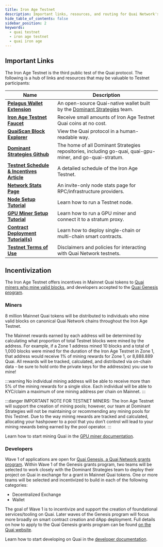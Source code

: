 ```yaml
---
title: Iron Age Testnet
description: Important links, resources, and routing for Quai Network's Iron Age Testnet.
hide_table_of_contents: false
sidebar_position: 2
keywords:
  - quai testnet
  - iron age testnet
  - quai iron age
---
```


## Important Links

The Iron Age Testnet is the third public test of the Quai protocol. The following is a hub of links and resources that may be valuable to Testnet participants:

| Name                                                                                                               | Description                                                                                                |
| ------------------------------------------------------------------------------------------------------------------ | ---------------------------------------------------------------------------------------------------------- |
| [**Pelagus Wallet Extension**](https://chrome.google.com/webstore/detail/pelagus/gaegollnpijhedifeeeepdoffkgfcmbc) | An open-source Quai-native wallet built by the [Dominant Strategies](https://dominantstrategies.io/) team. |
| [**Iron Age Testnet Faucet**](https://faucet.quai.network/)                                                        | Receive small amounts of Iron Age Testnet Quai coins at no cost.                                           |
| [**QuaiScan Block Explorer**](https://cyprus1.colosseum.quaiscan.io/)                                              | View the Quai protocol in a human-readable way.                                                            |
| [**Dominant Strategies Github**](https://github.com/dominant-strategies)                                           | The home of all Dominant Strategies repositories, including go-quai, quai-gpu-miner, and go-quai-stratum.  |
| [**Testnet Schedule & Incentives Article**](https://qu.ai/blog/iron-age-testnet-schedule/)                         | A detailed schedule of the Iron Age Testnet.                                                               |
| [**Network Stats Page**](https://stats.quai.network/)                                                              | An invite-only node stats page for RPC/infrastructure providers.                                           |
| [**Node Setup Tutorial**](./node/start-a-node.md)                                                                  | Learn how to run a Testnet node.                                                                           |
| [**GPU Miner Setup Tutorial**](./mining/gpu-miner/gpu-miner.md)                                                    | Learn how to run a GPU miner and connect it to a stratum proxy.                                            |
| [**Contract Deployment Tutorial(s)**](../develop/tutorials/single-chain.md)                                        | Learn how to deploy single-chain or multi-chain smart contracts.                                           |
| [**Testnet Terms of Use**](./iron-age-testnet-tos.md)                                                              | Disclaimers and policies for interacting with Quai Network testnets.                                       |

## Incentivization

The Iron Age Testnet offers incentives in Mainnet Quai tokens to [Quai miners who mine valid blocks](https://qu.ai/blog/mining-quai-network-iron-age/), and developers accepted to the [Quai Genesis program](https://qu.ai/genesis).

### Miners

8 million Mainnet Quai tokens will be distributed to individuals who mine valid blocks on canonical Quai Network chains throughout the Iron Age Testnet.

The Mainnet rewards earned by each address will be determined by calculating what proportion of total Testnet blocks were mined by the address. For example, if a Zone 1 address mined 10 blocks and a total of 1,000 blocks were mined for the duration of the Iron Age Testnet in Zone 1, that address would receive 1% of mining rewards for Zone 1, or 8,888.889 Quai. All rewards will be tracked, calculated, and distributed via on-chain data – be sure to hold onto the private keys for the address(es) you use to mine!

:::warning
No individual mining address will be able to receive more than 5% of the mining rewards for a single slice. Each individual will be able to KYC/claim a maximum of one mining address per chain on Mainnet.
:::

:::danger
IMPORTANT NOTE FOR TESTNET MINERS: The Iron Age Testnet will support the creation of mining pools; however, our team at Dominant Strategies will not be maintaining or recommending any mining pools for this Testnet. Due to the way mining rewards are tracked and calculated, allocating your hashpower to a pool that you don’t control will lead to your mining rewards being earned by the pool operator.
:::

Learn how to start mining Quai in the [GPU miner documentation](../participate/mining/miner-overview.md).

### Developers

Wave 1 of applications are open for [Quai Genesis, a Quai Network grants program](https://qu.ai/genesis). Within Wave 1 of the Genesis grants program, two teams will be selected to work closely with the Dominant Strategies team to deploy their project on Quai in exchange for a grant in Mainnet Quai tokens. One or more teams will be selected and incentivized to build in each of the following categories:

- Decentralized Exchange
- Wallet

The goal of Wave 1 is to incentivize and support the creation of foundational services/tooling on Quai. Later waves of the Genesis program will focus more broadly on smart contract creation and dApp deployment. Full details on how to apply to the Quai Genesis grants program can be found [on the Quai website](https://qu.ai/genesis/).

Learn how to start developing on Quai in the [developer documentation](../develop/smart-contracts/deploy.md).
